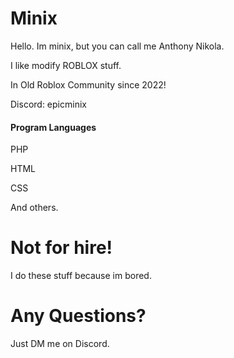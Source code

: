 # Minix
<p>Hello. Im minix, but you can call me Anthony Nikola.</p>
<p>I like modify ROBLOX stuff.</p>
<p>In Old Roblox Community since 2022!</p>
<p>Discord: epicminix</p>
<h4>Program Languages</h4>
<p>PHP</p>
<p>HTML</p>
<p>CSS</p>
<p>And others.</p>
<h1>Not for hire!</h1>
<p>I do these stuff because im bored.</p>
<h1>Any Questions?</h1>
<p>Just DM me on Discord.</p>
